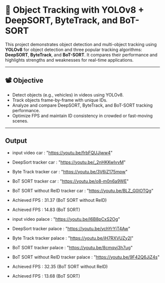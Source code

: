 # 📌 Object Tracking with YOLOv8 + DeepSORT, ByteTrack, and BoT-SORT

This project demonstrates object detection and multi-object tracking using **YOLOv8** for object detection and three popular tracking algorithms: **DeepSORT**, **ByteTrack**, and **BoT-SORT**. It compares their performance and highlights strengths and weaknesses for real-time applications.

---

## 📽️ Objective

- Detect objects (e.g., vehicles) in videos using YOLOv8.
- Track objects frame-by-frame with unique IDs.
- Analyze and compare DeepSORT, ByteTrack, and BoT-SORT tracking performance.
- Optimize FPS and maintain ID consistency in crowded or fast-moving scenes.

---
## Output
- input video car : "https://youtu.be/frbFQUJjww4"
- DeepSort tracker car : "https://youtu.be/_2nHKKwIvvM"
- Byte Track tracker car : "https://youtu.be/3V6iZ175mpw"
- BoT SORT tracker car : "https://youtu.be/o8-m0n6a9WE"
- BoT SORT without ReID tracker car : "https://youtu.be/BLZ_G0IOTQg"
- Achieved FPS : 31.37 (BoT SORT without ReID)
- Achieved FPS : 14.83 (BoT SORT)


- input video palace : "https://youtu.be/I6B8pCxS2Og"
- DeepSort tracker palace : "https://youtu.be/ychYrYjT4Aw"
- Byte Track tracker palace : "https://youtu.be/iH7RXVUZy2I"
- BoT SORT tracker palace : "https://youtu.be/8cmqvj3h7ug"
- BoT SORT without ReID tracker palace : "https://youtu.be/9F42Q6JjZ4s"
- Achieved FPS : 32.35 (BoT SORT without ReID)
- Achieved FPS : 13.68 (BoT SORT)
